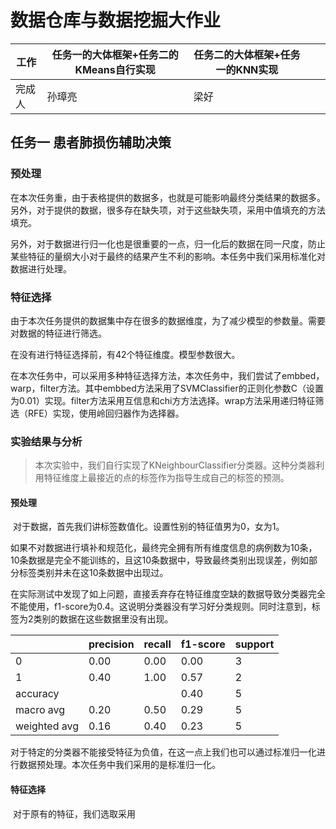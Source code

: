 # 数据仓库与数据挖掘大作业

| 工作   | 任务一的大体框架+任务二的KMeans自行实现 | 任务二的大体框架+任务一的KNN实现 |      |      |
| ------ | --------------------------------------- | -------------------------------- | ---- | ---- |
| 完成人 | 孙璋亮                                  | 梁好                             

## 任务一 患者肺损伤辅助决策

### 预处理

​		在本次任务重，由于表格提供的数据多，也就是可能影响最终分类结果的数据多。另外，对于提供的数据，很多存在缺失项，对于这些缺失项，采用中值填充的方法填充。

​		另外，对于数据进行归一化也是很重要的一点，归一化后的数据在同一尺度，防止某些特征的量纲大小对于最终的结果产生不利的影响。本任务中我们采用标准化对数据进行处理。

### 特征选择

​		由于本次任务提供的数据集中存在很多的数据维度，为了减少模型的参数量。需要对数据的特征进行筛选。

在没有进行特征选择前，有42个特征维度。模型参数很大。

​		在本次任务中，可以采用多种特征选择方法，本次任务中，我们尝试了embbed，warp，filter方法。其中embbed方法采用了SVMClassifier的正则化参数C（设置为0.01）实现。filter方法采用互信息和chi方方法选择。wrap方法采用递归特征筛选（RFE）实现，使用岭回归器作为选择器。

### 实验结果与分析

>本次实验中，我们自行实现了KNeighbourClassifier分类器。这种分类器利用特征维度上最接近的点的标签作为指导生成自己的标签的预测。

#### 预处理

​			对于数据，首先我们讲标签数值化。设置性别的特征值男为0，女为1。

​			如果不对数据进行填补和规范化，最终完全拥有所有维度信息的病例数为10条，10条数据是完全不能训练的，且这10条数据中，导致最终类别出现误差，例如部分标签类别并未在这10条数据中出现过。

​			在实际测试中发现了如上问题，直接丢弃存在特征维度空缺的数据导致分类器完全不能使用，f1-score为0.4。这说明分类器没有学习好分类规则。同时注意到，标签为2类别的数据在这些数据里没有出现。

|              | precision | recall | f1-score | support |
| ------------ | --------- | ------ | -------- | ------- |
| 0            | 0.00      | 0.00   | 0.00     | 3       |
| 1            | 0.40      | 1.00   | 0.57     | 2       |
| accuracy     |           |        | 0.40     | 5       |
| macro avg    | 0.20      | 0.50   | 0.29     | 5       |
| weighted avg | 0.16      | 0.40   | 0.23     | 5       |

​			对于特定的分类器不能接受特征为负值，在这一点上我们也可以通过标准归一化进行数据预处理。本次任务中我们采用的是标准归一化。

#### 特征选择

​			对于原有的特征，我们选取采用



